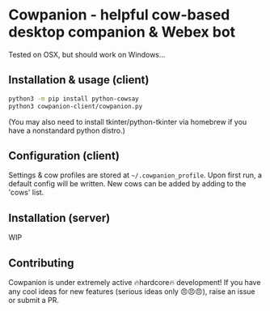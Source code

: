 # Cowpanion - helpful cow-based desktop companion & Webex bot

Tested on OSX, but should work on Windows...

## Installation & usage (client)

```bash
python3 -m pip install python-cowsay
python3 cowpanion-client/cowpanion.py
```

(You may also need to install tkinter/python-tkinter via homebrew if you have a
nonstandard python distro.)

## Configuration (client)

Settings & cow profiles are stored at `~/.cowpanion_profile`. Upon first run,
a default config will be written. New cows can be added by adding to the 'cows'
list.

## Installation (server)

WIP

## Contributing

Cowpanion is under extremely active 🔥hardcore🔥 development! If you have any
cool ideas for new features (serious ideas only 😠😠😠), raise an issue or
submit a PR.
